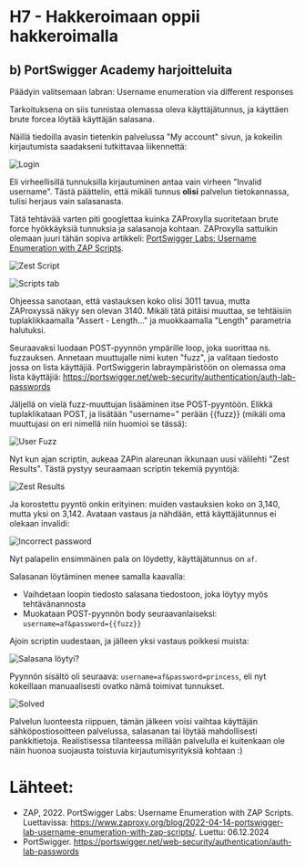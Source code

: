 # H7 - Hakkeroimaan oppii hakkeroimalla
####

## b) PortSwigger Academy harjoitteluita
Päädyin valitsemaan labran: Username enumeration via different responses

Tarkoituksena on siis tunnistaa olemassa oleva käyttäjätunnus, ja käyttäen brute forcea löytää käyttäjän salasana.

Näillä tiedoilla avasin tietenkin palvelussa "My account" sivun, ja kokeilin kirjautumista saadakseni tutkittavaa liikennettä:

![Login]()

Eli virheellisillä tunnuksilla kirjautuminen antaa vain virheen "Invalid username". Tästä päättelin, että mikäli tunnus **olisi** palvelun tietokannassa, tulisi herjaus vain salasanasta.

Tätä tehtävää varten piti googlettaa kuinka ZAProxylla suoritetaan brute force hyökkäyksiä tunnuksia ja salasanoja kohtaan. ZAProxylla sattuikin olemaan juuri tähän sopiva artikkeli: [PortSwigger Labs: Username Enumeration with ZAP Scripts](https://www.zaproxy.org/blog/2022-04-14-portswigger-lab-username-enumeration-with-zap-scripts/).

![Zest Script]()

![Scripts tab]()

Ohjeessa sanotaan, että vastauksen koko olisi 3011 tavua, mutta ZAProxyssä näkyy sen olevan 3140. Mikäli tätä pitäisi muuttaa, se tehtäisiin tuplaklikkaamalla "Assert - Length..." ja muokkaamalla "Length" parametria halutuksi.

Seuraavaksi luodaan POST-pyynnön ympärille loop, joka suorittaa ns. fuzzauksen. Annetaan muuttujalle nimi kuten "fuzz", ja valitaan tiedosto jossa on lista käyttäjiä. PortSwiggerin labraympäristöön on olemassa oma lista käyttäjiä: https://portswigger.net/web-security/authentication/auth-lab-passwords

Jäljellä on vielä fuzz-muuttujan lisääminen itse POST-pyyntöön. Elikkä tuplaklikataan POST, ja lisätään "username=" perään {{fuzz}} (mikäli oma muuttujasi on eri nimellä niin huomioi se tässä):

![User Fuzz]()

Nyt kun ajan scriptin, aukeaa ZAPin alareunan ikkunaan uusi välilehti "Zest Results". Tästä pystyy seuraamaan scriptin tekemiä pyyntöjä:

![Zest Results]()

Ja korostettu pyyntö onkin erityinen: muiden vastauksien koko on 3,140, mutta yksi on 3,142. Avataan vastaus ja nähdään, että käyttäjätunnus ei olekaan invalidi:

![Incorrect password]()

Nyt palapelin ensimmäinen pala on löydetty, käyttäjätunnus on ```af```.

Salasanan löytäminen menee samalla kaavalla:
- Vaihdetaan loopin tiedosto salasana tiedostoon, joka löytyy myös tehtävänannosta
- Muokataan POST-pyynnön body seuraavanlaiseksi: ```username=af&password={{fuzz}}```

Ajoin scriptin uudestaan, ja jälleen yksi vastaus poikkesi muista:

![Salasana löytyi?]()

Pyynnön sisältö oli seuraava: ```username=af&password=princess```, eli nyt kokeillaan manuaalisesti ovatko nämä toimivat tunnukset.

![Solved]()

Palvelun luonteesta riippuen, tämän jälkeen voisi vaihtaa käyttäjän sähköpostiosoitteen palvelussa, salasanan tai löytää mahdollisesti pankkitietoja. Realistisessa tilanteessa millään palvelulla ei kuitenkaan ole näin huonoa suojausta toistuvia kirjautumisyrityksiä kohtaan :)

# Lähteet:
- ZAP, 2022. PortSwigger Labs: Username Enumeration with ZAP Scripts. Luettavissa: https://www.zaproxy.org/blog/2022-04-14-portswigger-lab-username-enumeration-with-zap-scripts/. Luettu: 06.12.2024
- PortSwigger. https://portswigger.net/web-security/authentication/auth-lab-passwords
